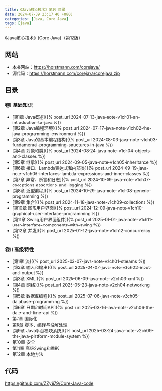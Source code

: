 ```yaml
---
title: 《Java核心技术》笔记 目录
date: 2024-07-09 23:17:40 +0800
categories: [Java, Core Java]
tags: [java]
---
```

《Java核心技术》(Core Java)（第12版）

## 网站
* 本书网站：<https://horstmann.com/corejava/>
* 源代码：<https://horstmann.com/corejava/corejava.zip>

## 目录
### 卷I 基础知识
* [第1章 Java概述]({% post_url 2024-07-13-java-note-v1ch01-an-introduction-to-java %})
* [第2章 Java编程环境]({% post_url 2024-07-17-java-note-v1ch02-the-java-programming-environment %})
* [第3章 Java的基本编程结构]({% post_url 2024-08-03-java-note-v1ch03-fundamental-programming-structures-in-java %})
* [第4章 对象和类]({% post_url 2024-08-24-java-note-v1ch04-objects-and-classes %})
* [第5章 继承]({% post_url 2024-09-05-java-note-v1ch05-inheritance %})
* [第6章 接口、Lambda表达式和内部类]({% post_url 2024-09-19-java-note-v1ch06-interfaces-lambda-expressions-and-inner-classes %})
* [第7章 异常、断言和日志]({% post_url 2024-10-09-java-note-v1ch07-exceptions-assertions-and-logging %})
* [第8章 泛型编程]({% post_url 2024-10-29-java-note-v1ch08-generic-programming %})
* [第9章 集合]({% post_url 2024-11-18-java-note-v1ch09-collections %})
* [第10章 图形用户界面]({% post_url 2024-12-09-java-note-v1ch10-graphical-user-interface-programming %})
* [第11章 Swing用户界面组件]({% post_url 2025-01-01-java-note-v1ch11-user-interface-components-with-swing %})
* [第12章 并发]({% post_url 2025-01-12-java-note-v1ch12-concurrency %})

### 卷II 高级特性
* [第1章 流]({% post_url 2025-03-07-java-note-v2ch01-streams %})
* [第2章 输入和输出]({% post_url 2025-04-07-java-note-v2ch02-input-and-output %})
* [第3章 XML]({% post_url 2025-06-09-java-note-v2ch03-xml %})
* [第4章 网络]({% post_url 2025-05-23-java-note-v2ch04-networking %})
* [第5章 数据库编程]({% post_url 2025-07-06-java-note-v2ch05-database-programming %})
* [第6章 日期和时间API]({% post_url 2025-03-16-java-note-v2ch06-the-date-and-time-api %})
* 第7章 国际化
* 第8章 脚本、编译与注解处理
* [第9章 Java平台模块系统]({% post_url 2025-03-24-java-note-v2ch09-the-java-platform-module-system %})
* 第10章 安全
* 第11章 高级Swing和图形
* 第12章 本地方法

## 代码
<https://github.com/ZZy979/Core-Java-code>
